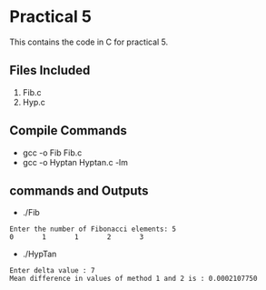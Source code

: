 # Practical 5

This contains the code in C for practical 5.

## Files Included
1. Fib.c 
2. Hyp.c 

## Compile Commands

* gcc -o Fib Fib.c
* gcc -o Hyptan Hyptan.c -lm

## commands and Outputs

* ./Fib

```
Enter the number of Fibonacci elements: 5
0       1       1       2       3       
```

* ./HypTan

```
Enter delta value : 7
Mean difference in values of method 1 and 2 is : 0.0002107750
```

